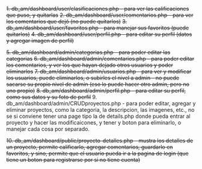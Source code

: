 ~~1. db_am/dashboard/user/clasificaciones.php - para ver las calificaciones que puso, y quitarlas~~
~~2. db_am/dashboard/user/comentarios.php - para ver los comentarios que dejó (no puede quitarlos)~~
~~3. db_am/dashboard/user/favoritos.php - para manejar sus favoritos (puede quitarlos)~~
~~4. db_am/dashboard/user/perfil.php - para editar su perfil (datos y agregar imagen de perfil)~~

~~5. db_am/dashboard/admin/categorias.php - para poder editar las categorias~~
~~6. db_am/dashboard/admin/comentarios.php - para poder editar los comentarios, y ver los que hayan dejado otros usuarios y poder eliminarlos~~
~~7. db_am/dashboard/admin/usuarios.php - para ver y modificar los usuarios, puede eliminarlos, o subirles el nivel a admin - no puede sacarse su propio nivel de admin (eso lo puede hacer otro admin, pero no uno propio)~~
~~8. db_am/dashboard/admin/perfil.php - para editar su perfil, como sus datos y su foto de perfil~~ 
9. db_am/dashboard/admin/CRUDproyectos.php - para poder editar, agregar y eliminar proyectos, como la categoria, la descripcion, las imagenes, etc., no se si conviene tener una page tipo la de details.php donde pueda entrar al proyecto y hacer las modificaicones, y tener y boton para eliminarlo, o manejar cada cosa por separado.

~~10. db_am/dashboard/public/proyecto-detalles.php - mustra los detalles de un proyecto, permite calificarlo, agregar comentarios, guardarlo en favoritos, y sino, permite que el usuario pueda ir a la pagina de login (que tiene un boton para registrarse por si no tiene cuenta)~~
